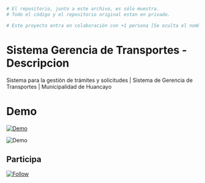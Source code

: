 ```bash
# El repositorio, junto a este archivo, es sólo muestra. 
# Todo el código y el repositorio original estan en privado.
```
```bash
# Este proyecto entra en colaboración con +1 persona [Se oculta el nombre por privacidad]
```
# Sistema Gerencia de Transportes - Descripcion
Sistema para la gestión de trámites y solicitudes | Sistema de Gerencia de Transportes | Municipalidad de Huancayo

# Demo

<a href="http://transportes.munihuancayo.gob.pe:81/">
 <img alt="Demo" title="Demo Button" src="https://shields.io/badge/-HAZ%20CLIC%20PARA%20VER%20EL%20PROYECTO%20EN%20PRODUCCION-red.svg?&style=for-the-badge&logo=github&logoColor=white"/>
</a>

<p align="left"> 
  <img alt="Demo" title="Demo Button" src="https://github.com/gomezpoloalexanderjunior/LA_MARQUESITA__PREVIEW/assets/55717887/659a12de-46a4-4de4-8bfb-2e7412ebaa77"/>
</p>

## Participa
<p align="left">
 <a href="https://github.com/KeyCuevasMelgarejo/SISTEMA-GERENCIA-TRANSPORTES___PREVIEW/subscription">
    <img alt="Follow" title="Dale Me Gusta" src="https://shields.io/badge/-LIKE%20THIS%20REPO-informational.svg?&style=for-the-badge&logo=github&logoColor=white"/></a>
</p>
 
